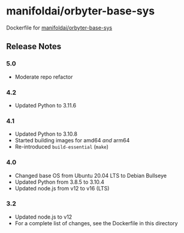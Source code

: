 # manifoldai/orbyter-base-sys

Dockerfile for [manifoldai/orbyter-base-sys](https://hub.docker.com/r/manifoldai/orbyter-base-sys)

## Release Notes

### 5.0

- Moderate repo refactor

### 4.2

- Updated Python to 3.11.6

### 4.1

- Updated Python to 3.10.8
- Started building images for amd64 _and_ arm64
- Re-introduced `build-essential` (`make`)

### 4.0

- Changed base OS from Ubuntu 20.04 LTS to Debian Bullseye
- Updated Python from 3.8.5 to 3.10.4
- Updated node.js from v12 to v16 (LTS)

### 3.2

- Updated node.js to v12
- For a complete list of changes, see the Dockerfile in this directory

